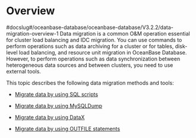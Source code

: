 Overview 
=============================
#docslug#/oceanbase-database/oceanbase-database/V3.2.2/data-migration-overview-1
Data migration is a common O\&M operation essential for cluster load balancing and IDC migration. You can use commands to perform operations such as data archiving for a cluster or for tables, disk-level load balancing, and resource unit migration in OceanBase Database. However, to perform operations such as data synchronization between heterogeneous data sources and between clusters, you need to use external tools. 

This topic describes the following data migration methods and tools:

* [Migrate data by using SQL scripts](../500.data-migration/400.migrate-data-by-using-sql-scripts-1.md)

  

* [Migrate data by using MySQLDump](../500.data-migration/500.use-mysqldump-to-migrate-data-1.md)

  

* [Migrate data by using DataX](../500.data-migration/600.use-datax-to-migrate-data-1.md)

  

* [Migrate data by using OUTFILE statements](../500.data-migration/700.use-outfile-statements-to-migrate-data-1.md)

  



